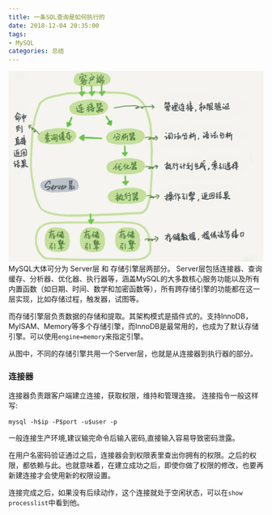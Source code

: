 ```yaml
---
title: 一条SQL查询是如何执行的
date: 2018-12-04 20:35:00
tags: 
- MySQL
categories: 总结
---
```


![MySQL逻辑](一条SQL查询是如何执行的/MySQL逻辑.png)
MySQL大体可分为 Server层 和 存储引擎层两部分。
Server层包括连接器、查询缓存、分析器、优化器、执行器等，涵盖MySQL的大多数核心服务功能以及所有内置函数（如日期、时间、数学和加密函数等），所有跨存储引擎的功能都在这一层实现，比如存储过程，触发器，试图等。

<!-- more -->

而存储引擎层负责数据的存储和提取。其架构模式是插件式的。支持InnoDB，MyISAM、Memory等多个存储引擎，而InnoDB是最常用的，也成为了默认存储引擎。可以使用`engine=memory`来指定引擎。

从图中，不同的存储引擎共用一个Server层，也就是从连接器到执行器的部分。

### 连接器
连接器负责跟客户端建立连接，获取权限，维持和管理连接。
连接指令一般这样写:

```
mysql -h$ip -P$port -u$user -p
```

一般连接生产环境,建议输完命令后输入密码,直接输入容易导致密码泄露。

在用户名密码验证通过之后，连接器会到权限表里查出你拥有的权限。之后的权限，都依赖与此。也就意味着，在建立成功之后，即使你做了权限的修改，也要再新建连接才会使用新的权限设置。

连接完成之后，如果没有后续动作，这个连接就处于空闲状态，可以在`show processlist`中看到他。


